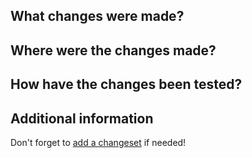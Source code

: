  <!--- ** Partial or incorrectly filled out PRs may be asked for more info.--->

## What changes were made?

## Where were the changes made?

<!--- Please add the appropriate label(s) --->
<!--- For example, for changes to the next-drupal-starter, select the next-drupal label--->

## How have the changes been tested?

## Additional information

<!--- Add any other context about the feature or fix here. --->

<!-- prettier-ignore -->
Don't forget to [add a changeset](https://github.com/pantheon-systems/decoupled-kit-js#generating-a-changeset) if needed!
